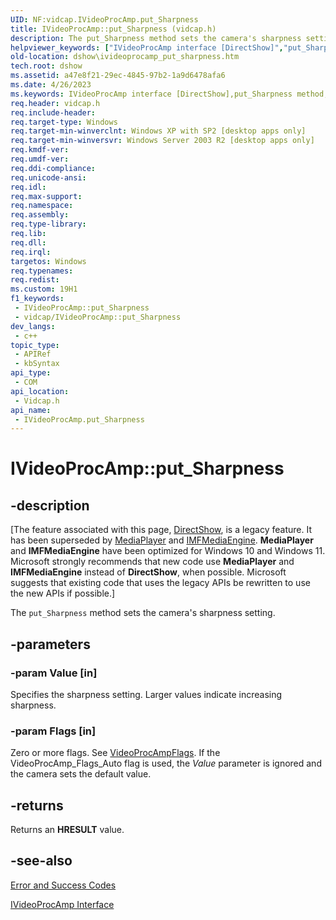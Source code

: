 ```yaml
---
UID: NF:vidcap.IVideoProcAmp.put_Sharpness
title: IVideoProcAmp::put_Sharpness (vidcap.h)
description: The put_Sharpness method sets the camera's sharpness setting.
helpviewer_keywords: ["IVideoProcAmp interface [DirectShow]","put_Sharpness method","IVideoProcAmp.put_Sharpness","IVideoProcAmp::put_Sharpness","IVideoProcAmpput_Sharpness","dshow.ivideoprocamp_put_sharpness","put_Sharpness","put_Sharpness method [DirectShow]","put_Sharpness method [DirectShow]","IVideoProcAmp interface","vidcap/IVideoProcAmp::put_Sharpness"]
old-location: dshow\ivideoprocamp_put_sharpness.htm
tech.root: dshow
ms.assetid: a47e8f21-29ec-4845-97b2-1a9d6478afa6
ms.date: 4/26/2023
ms.keywords: IVideoProcAmp interface [DirectShow],put_Sharpness method, IVideoProcAmp.put_Sharpness, IVideoProcAmp::put_Sharpness, IVideoProcAmpput_Sharpness, dshow.ivideoprocamp_put_sharpness, put_Sharpness, put_Sharpness method [DirectShow], put_Sharpness method [DirectShow],IVideoProcAmp interface, vidcap/IVideoProcAmp::put_Sharpness
req.header: vidcap.h
req.include-header: 
req.target-type: Windows
req.target-min-winverclnt: Windows XP with SP2 [desktop apps only]
req.target-min-winversvr: Windows Server 2003 R2 [desktop apps only]
req.kmdf-ver: 
req.umdf-ver: 
req.ddi-compliance: 
req.unicode-ansi: 
req.idl: 
req.max-support: 
req.namespace: 
req.assembly: 
req.type-library: 
req.lib: 
req.dll: 
req.irql: 
targetos: Windows
req.typenames: 
req.redist: 
ms.custom: 19H1
f1_keywords:
 - IVideoProcAmp::put_Sharpness
 - vidcap/IVideoProcAmp::put_Sharpness
dev_langs:
 - c++
topic_type:
 - APIRef
 - kbSyntax
api_type:
 - COM
api_location:
 - Vidcap.h
api_name:
 - IVideoProcAmp.put_Sharpness
---
```


# IVideoProcAmp::put_Sharpness


## -description

\[The feature associated with this page, [DirectShow](/windows/win32/directshow/directshow), is a legacy feature. It has been superseded by [MediaPlayer](/uwp/api/Windows.Media.Playback.MediaPlayer) and [IMFMediaEngine](/windows/win32/api/mfmediaengine/nn-mfmediaengine-imfmediaengine). **MediaPlayer** and **IMFMediaEngine** have been optimized for Windows 10 and Windows 11. Microsoft strongly recommends that new code use **MediaPlayer** and **IMFMediaEngine** instead of **DirectShow**, when possible. Microsoft suggests that existing code that uses the legacy APIs be rewritten to use the new APIs if possible.\]

The <code>put_Sharpness</code> method sets the camera's sharpness setting.

## -parameters

### -param Value [in]

Specifies the sharpness setting. Larger values indicate increasing sharpness.

### -param Flags [in]

Zero or more flags. See <a href="/windows/win32/api/strmif/ne-strmif-videoprocampflags">VideoProcAmpFlags</a>. If the VideoProcAmp_Flags_Auto flag is used, the <i>Value</i> parameter is ignored and the camera sets the default value.

## -returns

Returns an <b>HRESULT</b> value.

## -see-also

<a href="/windows/desktop/DirectShow/error-and-success-codes">Error and Success Codes</a>



<a href="/windows/desktop/api/vidcap/nn-vidcap-ivideoprocamp">IVideoProcAmp Interface</a>